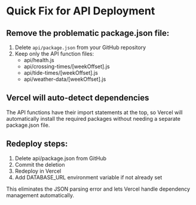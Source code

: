 # Quick Fix for API Deployment

## Remove the problematic package.json file:

1. Delete `api/package.json` from your GitHub repository
2. Keep only the API function files:
   - api/health.js
   - api/crossing-times/[weekOffset].js  
   - api/tide-times/[weekOffset].js
   - api/weather-data/[weekOffset].js

## Vercel will auto-detect dependencies

The API functions have their import statements at the top, so Vercel will automatically install the required packages without needing a separate package.json file.

## Redeploy steps:

1. Delete api/package.json from GitHub
2. Commit the deletion
3. Redeploy in Vercel
4. Add DATABASE_URL environment variable if not already set

This eliminates the JSON parsing error and lets Vercel handle dependency management automatically.